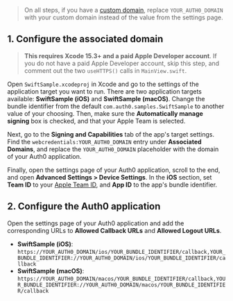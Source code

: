 <!-- markdownlint-disable MD041 -->

> On all steps, if you have a [custom domain](https://auth0.com/docs/customize/custom-domains), replace `YOUR_AUTH0_DOMAIN` with your custom domain instead of the value from the settings page.

## 1. Configure the associated domain

> **This requires Xcode 15.3+ and a paid Apple Developer account**. If you do not have a paid Apple Developer account, skip this step, and comment out the two `useHTTPS()` calls in `MainView.swift`.

Open `SwiftSample.xcodeproj` in Xcode and go to the settings of the application target you want to run. There are two application targets available: **SwiftSample (iOS)** and **SwiftSample (macOS)**. Change the bundle identifier from the default `com.auth0.samples.SwiftSample` to another value of your choosing. Then, make sure the **Automatically manage signing** box is checked, and that your Apple Team is selected.

Next, go to the **Signing and Capabilities** tab of the app's target settings. Find the `webcredentials:YOUR_AUTH0_DOMAIN` entry under **Associated Domains**, and replace the `YOUR_AUTH0_DOMAIN` placeholder with the domain of your Auth0 application.

Finally, open the settings page of your Auth0 application, scroll to the end, and open **Advanced Settings > Device Settings**. In the **iOS** section, set **Team ID** to your [Apple Team ID](https://developer.apple.com/help/account/manage-your-team/locate-your-team-id/), and **App ID** to the app's bundle identifier.

## 2. Configure the Auth0 application

Open the settings page of your Auth0 application and add the corresponding URLs to **Allowed Callback URLs** and **Allowed Logout URLs**.

- **SwiftSample (iOS)**: `https://YOUR_AUTH0_DOMAIN/ios/YOUR_BUNDLE_IDENTIFIER/callback,YOUR_BUNDLE_IDENTIFIER://YOUR_AUTH0_DOMAIN/ios/YOUR_BUNDLE_IDENTIFIER/callback`
- **SwiftSample (macOS)**: `https://YOUR_AUTH0_DOMAIN/macos/YOUR_BUNDLE_IDENTIFIER/callback,YOUR_BUNDLE_IDENTIFIER://YOUR_AUTH0_DOMAIN/macos/YOUR_BUNDLE_IDENTIFIER/callback`
